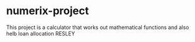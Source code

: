 # numerix-project
This project is a calculator that works out mathematical functions and also helb loan allocation
RESLEY
